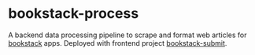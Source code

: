 # bookstack-process
A backend data processing pipeline to scrape and format web articles for [bookstack](https://github.com/BookStackApp/BookStack) apps. Deployed with frontend project [bookstack-submit](https://github.com/yaochu21/bookstack-submit).
